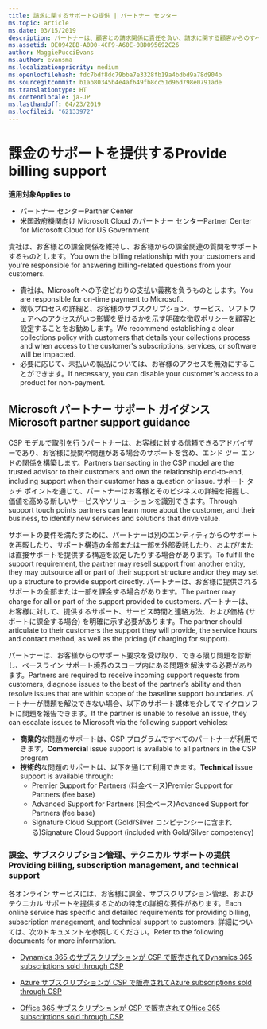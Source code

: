 ```yaml
---
title: 請求に関するサポートの提供 | パートナー センター
ms.topic: article
ms.date: 03/15/2019
description: パートナーは、顧客との請求関係に責任を負い、請求に関する顧客からのすべての質問に十分に対応する必要があります。
ms.assetid: DE0942BB-A0D0-4CF9-A60E-0BD095692C26
author: MaggiePucciEvans
ms.author: evansma
ms.localizationpriority: medium
ms.openlocfilehash: fdc7bdf8dc79bba7e3328fb19a4bdbd9a78d904b
ms.sourcegitcommit: b1ab80345b4e4af649fb8cc51d96d798e0791ade
ms.translationtype: HT
ms.contentlocale: ja-JP
ms.lasthandoff: 04/23/2019
ms.locfileid: "62133972"
---
```

# <a name="provide-billing-support"></a><span data-ttu-id="13df9-103">課金のサポートを提供する</span><span class="sxs-lookup"><span data-stu-id="13df9-103">Provide billing support</span></span>

<span data-ttu-id="13df9-104">**適用対象**</span><span class="sxs-lookup"><span data-stu-id="13df9-104">**Applies to**</span></span>

-  <span data-ttu-id="13df9-105">パートナー センター</span><span class="sxs-lookup"><span data-stu-id="13df9-105">Partner Center</span></span>
-  <span data-ttu-id="13df9-106">米国政府機関向け Microsoft Cloud のパートナー センター</span><span class="sxs-lookup"><span data-stu-id="13df9-106">Partner Center for Microsoft Cloud for US Government</span></span>


<span data-ttu-id="13df9-107">貴社は、お客様との課金関係を維持し、お客様からの課金関連の質問をサポートするものとします。</span><span class="sxs-lookup"><span data-stu-id="13df9-107">You own the billing relationship with your customers and you're responsible for answering billing-related questions from your customers.</span></span>

-   <span data-ttu-id="13df9-108">貴社は、Microsoft への予定どおりの支払い義務を負うものとします。</span><span class="sxs-lookup"><span data-stu-id="13df9-108">You are responsible for on-time payment to Microsoft.</span></span>
-   <span data-ttu-id="13df9-109">徴収プロセスの詳細と、お客様のサブスクリプション、サービス、ソフトウェアへのアクセスがいつ影響を受けるかを示す明確な徴収ポリシーを顧客と設定することをお勧めします。</span><span class="sxs-lookup"><span data-stu-id="13df9-109">We recommend establishing a clear collections policy with customers that details your collections process and when access to the customer's subscriptions, services, or software will be impacted.</span></span>
-   <span data-ttu-id="13df9-110">必要に応じて、未払いの製品については、お客様のアクセスを無効にすることができます。</span><span class="sxs-lookup"><span data-stu-id="13df9-110">If necessary, you can disable your customer's access to a product for non-payment.</span></span>

## <a name="microsoft-partner-support-guidance"></a><span data-ttu-id="13df9-111">Microsoft パートナー サポート ガイダンス</span><span class="sxs-lookup"><span data-stu-id="13df9-111">Microsoft partner support guidance</span></span>

<span data-ttu-id="13df9-112">CSP モデルで取引を行うパートナーは、お客様に対する信頼できるアドバイザーであり、お客様に疑問や問題がある場合のサポートを含め、エンド ツー エンドの関係を構築します。</span><span class="sxs-lookup"><span data-stu-id="13df9-112">Partners transacting in the CSP model are the trusted advisor to their customers and own the relationship end-to-end, including support when their customer has a question or issue.</span></span> <span data-ttu-id="13df9-113">サポート タッチ ポイントを通じて、パートナーはお客様とそのビジネスの詳細を把握し、価値を高める新しいサービスやソリューションを識別できます。</span><span class="sxs-lookup"><span data-stu-id="13df9-113">Through support touch points partners can learn more about the customer, and their business, to identify new services and solutions that drive value.</span></span>

<span data-ttu-id="13df9-114">サポートの要件を満たすために、パートナーは別のエンティティからのサポートを再販したり、サポート構造の全部または一部を外部委託したり、および/または直接サポートを提供する構造を設定したりする場合があります。</span><span class="sxs-lookup"><span data-stu-id="13df9-114">To fulfill the support requirement, the partner may resell support from another entity, they may outsource all or part of their support structure and/or they may set up a structure to provide support directly.</span></span>  <span data-ttu-id="13df9-115">パートナーは、お客様に提供されるサポートの全部または一部を課金する場合があります。</span><span class="sxs-lookup"><span data-stu-id="13df9-115">The partner may charge for all or part of the support provided to customers.</span></span> <span data-ttu-id="13df9-116">パートナーは、お客様に対して、提供するサポート、サービス時間と連絡方法、および価格 (サポートに課金する場合) を明確に示す必要があります。</span><span class="sxs-lookup"><span data-stu-id="13df9-116">The partner should articulate to their customers the support they will provide, the service hours and contact method, as well as the pricing (if charging for support).</span></span> 

<span data-ttu-id="13df9-117">パートナーは、お客様からのサポート要求を受け取り、できる限り問題を診断し、ベースライン サポート境界のスコープ内にある問題を解決する必要があります。</span><span class="sxs-lookup"><span data-stu-id="13df9-117">Partners are required to receive incoming support requests from customers, diagnose issues to the best of the partner’s ability and then resolve issues that are within scope of the baseline support boundaries.</span></span> <span data-ttu-id="13df9-118">パートナーが問題を解決できない場合、以下のサポート媒体を介してマイクロソフトに問題を報告できます。</span><span class="sxs-lookup"><span data-stu-id="13df9-118">If the partner is unable to resolve an issue, they can escalate issues to Microsoft via the following support vehicles:</span></span>

- <span data-ttu-id="13df9-119">**商業的**な問題のサポートは、CSP プログラムですべてのパートナーが利用できます。</span><span class="sxs-lookup"><span data-stu-id="13df9-119">**Commercial** issue support is available to all partners in the CSP program</span></span>
-   <span data-ttu-id="13df9-120">**技術的**な問題のサポートは、以下を通じて利用できます。</span><span class="sxs-lookup"><span data-stu-id="13df9-120">**Technical** issue support is available through:</span></span>
    -   <span data-ttu-id="13df9-121">Premier Support for Partners (料金ベース)</span><span class="sxs-lookup"><span data-stu-id="13df9-121">Premier Support for Partners (fee base)</span></span>
    -   <span data-ttu-id="13df9-122">Advanced Support for Partners (料金ベース)</span><span class="sxs-lookup"><span data-stu-id="13df9-122">Advanced Support for Partners (fee base)</span></span>
    -   <span data-ttu-id="13df9-123">Signature Cloud Support (Gold/Silver コンピテンシーに含まれる)</span><span class="sxs-lookup"><span data-stu-id="13df9-123">Signature Cloud Support (included with Gold/Silver competency)</span></span>

### <a name="providing-billing-subscription-management-and-technical-support"></a><span data-ttu-id="13df9-124">課金、サブスクリプション管理、テクニカル サポートの提供</span><span class="sxs-lookup"><span data-stu-id="13df9-124">Providing billing, subscription management, and technical support</span></span> 

<span data-ttu-id="13df9-125">各オンライン サービスには、お客様に課金、サブスクリプション管理、およびテクニカル サポートを提供するための特定の詳細な要件があります。</span><span class="sxs-lookup"><span data-stu-id="13df9-125">Each online service has specific and detailed requirements for providing billing, subscription management, and technical support to customers.</span></span> <span data-ttu-id="13df9-126">詳細については、次のドキュメントを参照してください。</span><span class="sxs-lookup"><span data-stu-id="13df9-126">Refer to the following documents for more information.</span></span>

-   [<span data-ttu-id="13df9-127">Dynamics 365 のサブスクリプションが CSP で販売されて</span><span class="sxs-lookup"><span data-stu-id="13df9-127">Dynamics 365 subscriptions sold through CSP</span></span>](https://www.microsoftpartnercommunity.com/t5/CSP/Microsoft-Partner-Support-Guidance/m-p/5262#M30)

-   [<span data-ttu-id="13df9-128">Azure サブスクリプションが CSP で販売されて</span><span class="sxs-lookup"><span data-stu-id="13df9-128">Azure subscriptions sold through CSP</span></span>](https://www.microsoftpartnercommunity.com/t5/CSP/Microsoft-Partner-Support-Guidance/m-p/5263#M31)

-   [<span data-ttu-id="13df9-129">Office 365 サブスクリプションが CSP で販売されて</span><span class="sxs-lookup"><span data-stu-id="13df9-129">Office 365 subscriptions sold through CSP</span></span>](https://www.microsoftpartnercommunity.com/t5/CSP/Microsoft-Partner-Support-Guidance/m-p/5264#M32)
 


